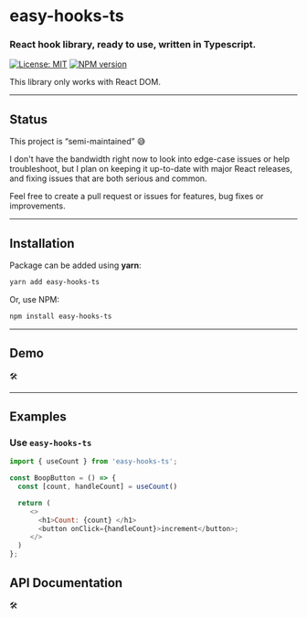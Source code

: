# easy-hooks-ts

### React hook library, ready to use, written in Typescript.

[![License: MIT](https://img.shields.io/badge/License-MIT-brightgreen.svg)](https://opensource.org/licenses/MIT) [![NPM version](https://img.shields.io/npm/v/easy-hooks-ts)](https://www.npmjs.com/package/easy-hooks-ts)

This library only works with React DOM.

---

## Status

This project is “semi-maintained” 😅

I don't have the bandwidth right now to look into edge-case issues or help troubleshoot, but I plan on keeping it up-to-date with major React releases, and fixing issues that are both serious and common.

Feel free to create a pull request or issues for features, bug fixes or improvements.

---

## Installation

Package can be added using **yarn**:

```bash
yarn add easy-hooks-ts
```

Or, use NPM:

```bash
npm install easy-hooks-ts
```

---

## Demo

:hammer_and_wrench:	

---

## Examples

### Use `easy-hooks-ts`

```js
import { useCount } from 'easy-hooks-ts';

const BoopButton = () => {
  const [count, handleCount] = useCount()

  return (
     <>
       <h1>Count: {count} </h1>
       <button onClick={handleCount}>increment</button>;
     </>
  )
};
```

## API Documentation

:hammer_and_wrench:
